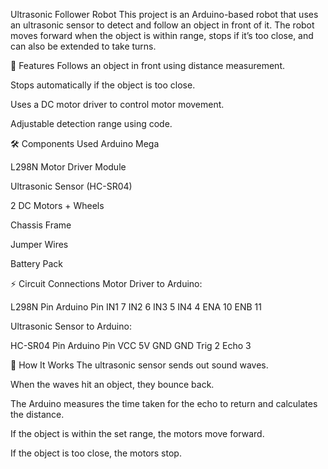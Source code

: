 Ultrasonic Follower Robot
This project is an Arduino-based robot that uses an ultrasonic sensor to detect and follow an object in front of it. The robot moves forward when the object is within range, stops if it’s too close, and can also be extended to take turns.

📌 Features
Follows an object in front using distance measurement.

Stops automatically if the object is too close.

Uses a DC motor driver to control motor movement.

Adjustable detection range using code.

🛠 Components Used
Arduino Mega

L298N Motor Driver Module

Ultrasonic Sensor (HC-SR04)

2 DC Motors + Wheels

Chassis Frame

Jumper Wires

Battery Pack

⚡ Circuit Connections
Motor Driver to Arduino:

L298N Pin	Arduino Pin
IN1	7
IN2	6
IN3	5
IN4	4
ENA	10
ENB	11

Ultrasonic Sensor to Arduino:

HC-SR04 Pin	Arduino Pin
VCC	5V
GND	GND
Trig	2
Echo	3

📜 How It Works
The ultrasonic sensor sends out sound waves.

When the waves hit an object, they bounce back.

The Arduino measures the time taken for the echo to return and calculates the distance.

If the object is within the set range, the motors move forward.

If the object is too close, the motors stop.